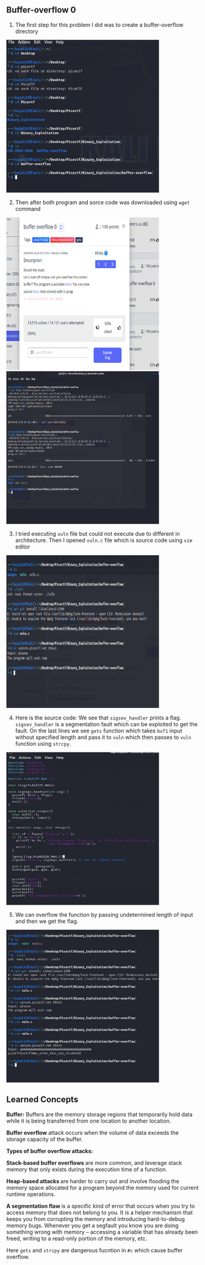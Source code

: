 <h2> Buffer-overflow 0</h2>

1. The first step for this problem I did was to create a buffer-overflow directory

<img src = "images/1.png" height = 400, width = 400>

2. Then after both program and sorce code was downloaded using ``wget`` command

<img src = "images/2.png" height = 400, width = 400>
<img src = "images/3.png" height = 400, width = 400>

3. I tried executing  ``vuln`` file but could not execute due to different in architecture. Then I opened ``vuln.c`` file which is source code using ``vim`` editor

<img src = "images/4.png" height = 400, width = 400>

4. Here is the source code:
   We see that ``sigsev_handler`` prints a flag. ``sigsev_handler`` is a segmentation fault which can be exploited to get the fault. On the last lines we see ``gets`` function which takes ``buf1`` input without specified length and pass it to ``vuln`` which then passes to ``vuln`` function using ``strcpy``. 
<img src = "images/5.png" height = 400, width = 400>

5. We can overflow the function by passing undetermined length of input and then we get the flag.
<img src = "images/6.png" height = 400, width = 400>

<h2> Learned Concepts </h2>

<B>Buffer:</B> Buffers are the memory storage regions that temporarily hold data while it is being transferred from one location to another location. 

<B>Buffer overflow</B> attack occurs when the volume of data exceeds the storage capacity of the buffer. 

<B>Types of buffer overflow attacks:</B>

<B>Stack-based buffer overflows </B> are more common, and leverage stack memory that only exists during the execution time of a function.

<B>Heap-based attacks </B> are harder to carry out and involve flooding the memory space allocated for a program beyond the memory used for current runtime operations.

<B>A segmentation flaw </B> is a specific kind of error that occurs when you try to access memory that does not belong to you. It is a helper mechanism  that keeps you from corrupting the memory and introducing hard-to-debug memory bugs. Whenever you get a segfault you know you are doing something wrong with memory – accessing a variable that has already been freed, writing to a read-only portion of the memory, etc. 

Here ``gets`` and ``strcpy`` are dangerous fucntion in ``#c`` which cause buffer overflow.
